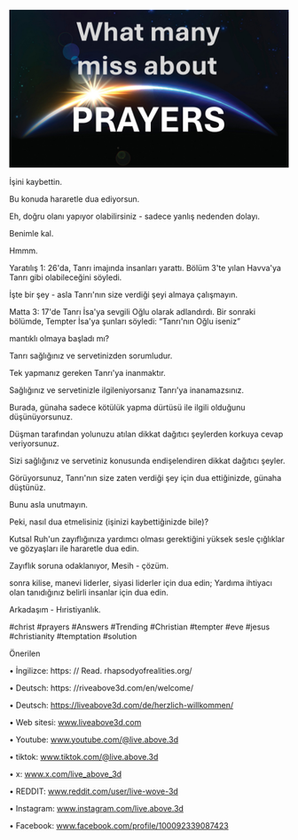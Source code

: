![Video cover image](../cover.jpg)

İşini kaybettin.

Bu konuda hararetle dua ediyorsun.

Eh, doğru olanı yapıyor olabilirsiniz - sadece yanlış nedenden dolayı.

Benimle kal.

Hmmm.

Yaratılış 1: 26'da, Tanrı imajında ​​insanları yarattı. Bölüm 3'te yılan Havva'ya Tanrı gibi olabileceğini söyledi.

İşte bir şey - asla Tanrı'nın size verdiği şeyi almaya çalışmayın.

Matta 3: 17'de Tanrı İsa'ya sevgili Oğlu olarak adlandırdı. Bir sonraki bölümde, Tempter İsa'ya şunları söyledi: “Tanrı'nın Oğlu iseniz”

mantıklı olmaya başladı mı?

Tanrı sağlığınız ve servetinizden sorumludur.

Tek yapmanız gereken Tanrı'ya inanmaktır.

Sağlığınız ve servetinizle ilgileniyorsanız Tanrı'ya inanamazsınız.

Burada, günaha sadece kötülük yapma dürtüsü ile ilgili olduğunu düşünüyorsunuz.

Düşman tarafından yolunuzu atılan dikkat dağıtıcı şeylerden korkuya cevap veriyorsunuz.

Sizi sağlığınız ve servetiniz konusunda endişelendiren dikkat dağıtıcı şeyler.

Görüyorsunuz, Tanrı'nın size zaten verdiği şey için dua ettiğinizde, günaha düştünüz.

Bunu asla unutmayın.

Peki, nasıl dua etmelisiniz (işinizi kaybettiğinizde bile)?

Kutsal Ruh'un zayıflığınıza yardımcı olması gerektiğini yüksek sesle çığlıklar ve gözyaşları ile hararetle dua edin.

Zayıflık soruna odaklanıyor, Mesih - çözüm.

sonra kilise, manevi liderler, siyasi liderler için dua edin; Yardıma ihtiyacı olan tanıdığınız belirli insanlar için dua edin.

Arkadaşım - Hıristiyanlık.

#christ #prayers #Answers #Trending #Christian #tempter #eve #jesus #christianity #temptation #solution

Önerilen

• İngilizce: https: // Read. rhapsodyofrealities.org/ 

• Deutsch: https: //riveabove3d.com/en/welcome/

• Deutsch: https://liveabove3d.com/de/herzlich-willkommen/

• Web sitesi: www.liveabove3d.com

• Youtube: www.youtube.com/@live.above.3d

• tiktok: www.tiktok.com/@live.above.3d

• x: www.x.com/live_above_3d  

• REDDIT: www.reddit.com/user/live-wove-3d

• Instagram: www.instagram.com/live.above.3d

• Facebook: www.facebook.com/profile/100092339087423